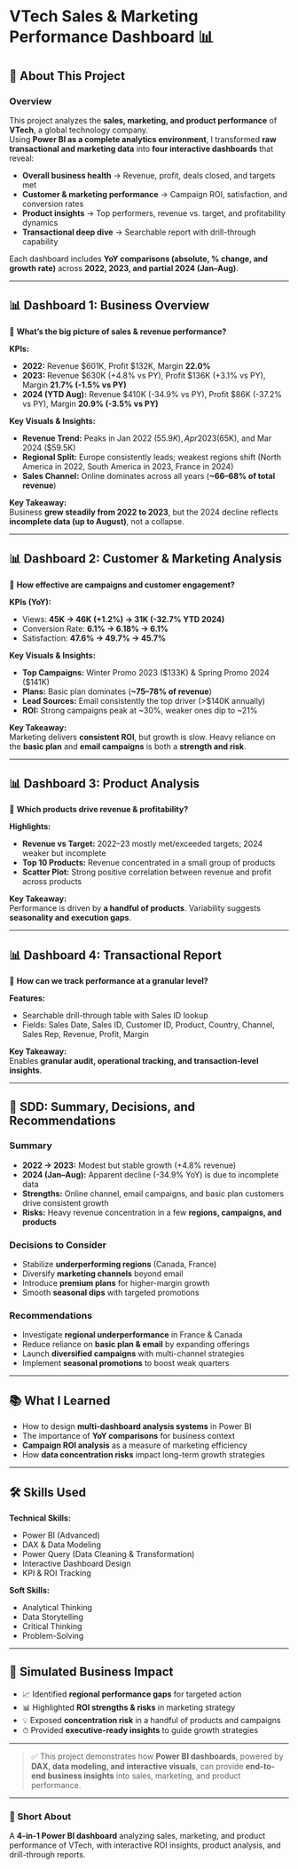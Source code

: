 # VTech Sales & Marketing Performance Dashboard 📊  

## 📌 About This Project  

### Overview  
This project analyzes the **sales, marketing, and product performance** of **VTech**, a global technology company.  
Using **Power BI as a complete analytics environment**, I transformed **raw transactional and marketing data** into **four interactive dashboards** that reveal:  

- **Overall business health** → Revenue, profit, deals closed, and targets met  
- **Customer & marketing performance** → Campaign ROI, satisfaction, and conversion rates  
- **Product insights** → Top performers, revenue vs. target, and profitability dynamics  
- **Transactional deep dive** → Searchable report with drill-through capability  

Each dashboard includes **YoY comparisons (absolute, % change, and growth rate)** across **2022, 2023, and partial 2024 (Jan–Aug)**.  

---

## 📊 Dashboard 1: Business Overview  
🎯 **What’s the big picture of sales & revenue performance?**  

**KPIs:**  
- **2022:** Revenue $601K, Profit $132K, Margin **22.0%**  
- **2023:** Revenue $630K (+4.8% vs PY), Profit $136K (+3.1% vs PY), Margin **21.7% (-1.5% vs PY)**  
- **2024 (YTD Aug):** Revenue $410K (-34.9% vs PY), Profit $86K (-37.2% vs PY), Margin **20.9% (-3.5% vs PY)**  

**Key Visuals & Insights:**  
- **Revenue Trend:** Peaks in Jan 2022 ($55.9K), Apr 2023 ($65K), and Mar 2024 ($59.5K)  
- **Regional Split:** Europe consistently leads; weakest regions shift (North America in 2022, South America in 2023, France in 2024)  
- **Sales Channel:** Online dominates across all years (**~66–68% of total revenue**)  

**Key Takeaway:**  
Business **grew steadily from 2022 to 2023**, but the 2024 decline reflects **incomplete data (up to August)**, not a collapse.  

---

## 📊 Dashboard 2: Customer & Marketing Analysis  
🎯 **How effective are campaigns and customer engagement?**  

**KPIs (YoY):**  
- Views: **45K → 46K (+1.2%) → 31K (-32.7% YTD 2024)**  
- Conversion Rate: **6.1% → 6.18% → 6.1%**  
- Satisfaction: **47.6% → 49.7% → 45.7%**  

**Key Visuals & Insights:**  
- **Top Campaigns:** Winter Promo 2023 ($133K) & Spring Promo 2024 ($141K)  
- **Plans:** Basic plan dominates (**~75–78% of revenue**)  
- **Lead Sources:** Email consistently the top driver (>$140K annually)  
- **ROI:** Strong campaigns peak at ~30%, weaker ones dip to ~21%  

**Key Takeaway:**  
Marketing delivers **consistent ROI**, but growth is slow. Heavy reliance on the **basic plan** and **email campaigns** is both a **strength and risk**.  

---

## 📊 Dashboard 3: Product Analysis  
🎯 **Which products drive revenue & profitability?**  

**Highlights:**  
- **Revenue vs Target:** 2022–23 mostly met/exceeded targets; 2024 weaker but incomplete  
- **Top 10 Products:** Revenue concentrated in a small group of products  
- **Scatter Plot:** Strong positive correlation between revenue and profit across products  

**Key Takeaway:**  
Performance is driven by **a handful of products**. Variability suggests **seasonality and execution gaps**.  

---

## 📊 Dashboard 4: Transactional Report  
🎯 **How can we track performance at a granular level?**  

**Features:**  
- Searchable drill-through table with Sales ID lookup  
- Fields: Sales Date, Sales ID, Customer ID, Product, Country, Channel, Sales Rep, Revenue, Profit, Margin  

**Key Takeaway:**  
Enables **granular audit, operational tracking, and transaction-level insights**.  

---

## 📌 SDD: Summary, Decisions, and Recommendations  

### **Summary**  
- **2022 → 2023:** Modest but stable growth (+4.8% revenue)  
- **2024 (Jan–Aug):** Apparent decline (-34.9% YoY) is due to incomplete data  
- **Strengths:** Online channel, email campaigns, and basic plan customers drive consistent growth  
- **Risks:** Heavy revenue concentration in a few **regions, campaigns, and products**  

### **Decisions to Consider**  
- Stabilize **underperforming regions** (Canada, France)  
- Diversify **marketing channels** beyond email  
- Introduce **premium plans** for higher-margin growth  
- Smooth **seasonal dips** with targeted promotions  

### **Recommendations**  
- Investigate **regional underperformance** in France & Canada  
- Reduce reliance on **basic plan & email** by expanding offerings  
- Launch **diversified campaigns** with multi-channel strategies  
- Implement **seasonal promotions** to boost weak quarters  

---

## 📚 What I Learned  
- How to design **multi-dashboard analysis systems** in Power BI  
- The importance of **YoY comparisons** for business context  
- **Campaign ROI analysis** as a measure of marketing efficiency  
- How **data concentration risks** impact long-term growth strategies  

---

## 🛠 Skills Used  

**Technical Skills:**  
- Power BI (Advanced)  
- DAX & Data Modeling  
- Power Query (Data Cleaning & Transformation)  
- Interactive Dashboard Design  
- KPI & ROI Tracking  

**Soft Skills:**  
- Analytical Thinking  
- Data Storytelling  
- Critical Thinking  
- Problem-Solving  

---

## 📌 Simulated Business Impact  
- 📈 Identified **regional performance gaps** for targeted action  
- 📊 Highlighted **ROI strengths & risks** in marketing strategy  
- 💡 Exposed **concentration risk** in a handful of products and campaigns  
- ⏱ Provided **executive-ready insights** to guide growth strategies  

---

> ✅ This project demonstrates how **Power BI dashboards**, powered by **DAX, data modeling, and interactive visuals**, can provide **end-to-end business insights** into sales, marketing, and product performance.  

---

### 🔹 Short About  
A **4-in-1 Power BI dashboard** analyzing sales, marketing, and product performance of VTech, with interactive ROI insights, product analysis, and drill-through reports.
